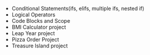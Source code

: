 - Conditional Statements(ifs, elifs, multiple ifs, nested if)
- Logical Operators
- Code Blocks and Scope
- BMI Calculator project
- Leap Year project
- Pizza Order Project
- Treasure Island project